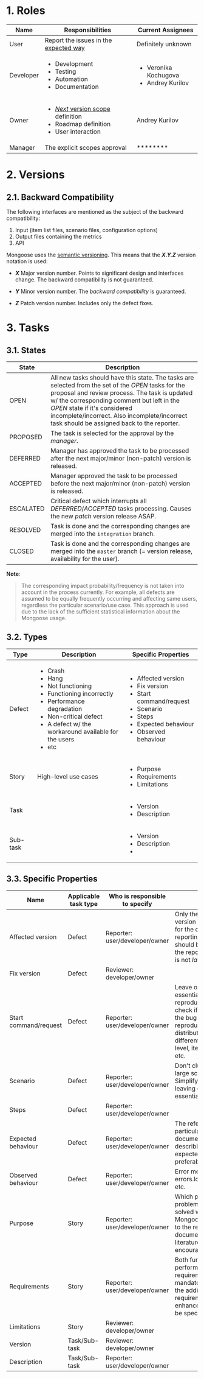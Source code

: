# 1. Roles

| Name | Responsibilities | Current Assignees
|------|------------------|------------------
| User | Report the issues in the [expected way](#5-issue-reporting) | Definitely unknown
| Developer | <ul><li>Development</li><li>Testing</li><li>Automation</li><li>Documentation</li></ul> | <ul><li>Veronika Kochugova</li><li>Andrey Kurilov</li><ul>
| Owner | <ul><li>[*Next* version scope](#3-scopes) definition</li><li>Roadmap definition</li><li>User interaction</li></ul> | Andrey Kurilov
| Manager | The explicit scopes approval | ********

# 2. Versions

## 2.1. Backward Compatibility

The following interfaces are mentioned as the subject of the backward compatibility:
1. Input (item list files, scenario files, configuration options)
2. Output files containing the metrics
3. API

Mongoose uses the [semantic versioning](http://semver.org/). This means that the ***X.Y.Z*** version notation is used:

* ***X***
    Major version number. Points to significant design and interfaces change. The backward compatibility is not
    guaranteed.

* ***Y***
    Minor version number. The *backward compatibility* is guaranteed.

* ***Z***
    Patch version number. Includes only the defect fixes.

# 3. Tasks

## 3.1. States

| State     | Description |
|-----------|-------------|
| OPEN      | All new tasks should have this state. The tasks are selected from the set of the *OPEN* tasks for the proposal and review process. The task is updated w/ the corresponding comment but left in the *OPEN* state if it's considered incomplete/incorrect. Also incomplete/incorrect task should be assigned back to the reporter.
| PROPOSED  | The task is selected for the approval by the *manager*.
| DEFERRED  | Manager has approved the task to be processed after the next major/minor (non-patch) version is released.
| ACCEPTED  | Manager approved the task to be processed before the next major/minor (non-patch) version is released.
| ESCALATED | Critical defect which interrupts all *DEFERRED*/*ACCEPTED* tasks processing. Causes the new *patch* version release ASAP.
| RESOLVED  | Task is done and the corresponding changes are merged into the `integration` branch.
| CLOSED    | Task is done and the corresponding changes are merged into the `master` branch (= version release, availability for the user).

**Note**:
> The corresponding impact probability/frequency is not taken into account in the process currently. For example, all
> defects are assumed to be equally frequently occurring and affecting same users, regardless the particular
> scenario/use case. This approach is used due to the lack of the sufficient statistical information about the Mongoose
> usage.

## 3.2. Types

| Type     | Description          | Specific Properties |
|----------|----------------------|---------------------|
| Defect   | <ul><li>Crash</li><li>Hang</li><li>Not functioning</li><li>Functioning incorrectly</li><li>Performance degradation</li><li>Non-critical defect</li><li>A defect w/ the workaround available for the users</li><li>etc</li></ul> | <ul><li>Affected version</li><li>Fix version</li><li>Start command/request</li><li>Scenario</li><li>Steps</li><li>Expected behaviour</li><li>Observed behaviour</li></ul>
| Story    | High-level use cases | <ul><li>Purpose</li><li>Requirements</li><li>Limitations</li></ul>
| Task     |                      | <ul><li>Version</li><li>Description</li>
| Sub-task |                      | <ul><li>Version</li><li>Description<li>

## 3.3. Specific Properties

| Name                  | Applicable task type | Who is responsible to specify  | Notes
|-----------------------|----------------------|--------------------------------|-------|
| Affected version      | Defect               | Reporter: user/developer/owner | Only the *latest* version may be used for the defect reporting. The task should be *rejected* if the reported version is not *latest*.
| Fix version           | Defect               | Reviewer: developer/owner      |
| Start command/request | Defect               | Reporter: user/developer/owner | Leave only the essential things to reproduce: try to check if possible if the bug is reproducible w/o distributed mode, different concurrency level, item data size, etc.
| Scenario              | Defect               | Reporter: user/developer/owner | Don't clutter with large scenario files. Simplify the scenario leaving only the essential things.
| Steps                 | Defect               | Reporter: user/developer/owner |
| Expected behaviour    | Defect               | Reporter: user/developer/owner | The reference to the particular documentation part describing the expected behavior is preferable.
| Observed behaviour    | Defect               | Reporter: user/developer/owner | Error message, errors.log output file, etc.
| Purpose               | Story                | Reporter: user/developer/owner | Which particular problem should be solved with Mongoose? The links to the related documents and literature are encouraged.
| Requirements          | Story                | Reporter: user/developer/owner | Both functional and performance requirements are mandatory. Optionally the additional requirements/possible enhancements may be specified.
| Limitations           | Story                | Reviewer: developer/owner      |
| Version               | Task/Sub-task        | Reviewer: developer/owner      |
| Description           | Task/Sub-task        | Reporter: user/developer/owner |
